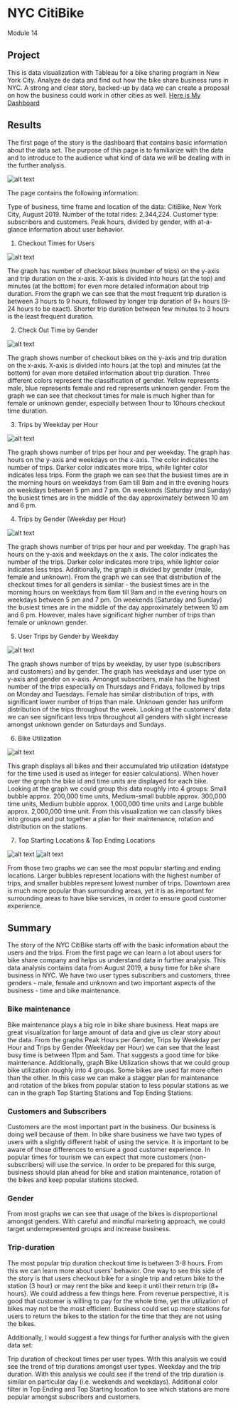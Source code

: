 # NYC CitiBike
Module 14

## Project

This is data visualization with Tableau for a bike sharing program in New York City. Analyze de data and find out how the bike share business runs in NYC. A strong and clear story, backed-up by data we can create a proposal on how the business could work in other cities as well. [Here is My Dashboard](https://public.tableau.com/app/profile/jabbo.ramirez/viz/NYCCitiBikeModule14/NYCCitiBike?publish=yes)


## Results

The first page of the story is the dashboard that contains basic information about the data set. The purpose of this page is to familiarize with the data and to introduce to the audience what kind of data we will be dealing with in the further analysis.

![alt text](https://github.com/JabboRamirez/BikeSharing/blob/main/Graphics/Basics.png)

The page contains the following information:

Type of business, time frame and location of the data: CitiBike, New York City, August 2019.
Number of the total rides: 2,344,224.
Customer type: subscribers and customers.
Peak hours, divided by gender, with at-a-glance information about user behavior.

1. Checkout Times for Users

![alt text](https://github.com/JabboRamirez/BikeSharing/blob/main/Graphics/CheckoutTimesForUsers.png)

The graph has number of checkout bikes (number of trips) on the y-axis and trip duration on the x-axis. X-axis is divided into hours (at the top) and minutes (at the bottom) for even more detailed information about trip duration. From the graph we can see that the most frequent trip duration is between 3 hours to 9 hours, followed by longer trip duration of 9+ hours (9-24 hours to be exact). Shorter trip duration between few minutes to 3 hours is the least frequent duration.

2. Check Out Time by Gender

![alt text](https://github.com/JabboRamirez/BikeSharing/blob/main/Graphics/CheckoutTimesByGender.png)

The graph shows number of checkout bikes on the y-axis and trip duration on the x-axis. X-axis is divided into hours (at the top) and minutes (at the bottom) for even more detailed information about trip duration. Three different colors represent the classification of gender. Yellow represents male, blue represents female and red represents unknown gender. From the graph we can see that checkout times for male is much higher than for female or unknown gender, especially between 1hour to 10hours checkout time duration.

3. Trips by Weekday per Hour

![alt text](https://github.com/JabboRamirez/BikeSharing/blob/main/Graphics/TripsByWeekdayPerHour.png)

The graph shows number of trips per hour and per weekday. The graph has hours on the y-axis and weekdays on the x-axis. The color indicates the number of trips. Darker color indicates more trips, while lighter color indicates less trips. Form the graph we can see that the busiest times are in the morning hours on weekdays from 6am till 9am and in the evening hours on weekdays between 5 pm and 7 pm. On weekends (Saturday and Sunday) the busiest times are in the middle of the day approximately between 10 am and 6 pm.

4. Trips by Gender (Weekday per Hour)

![alt text](https://github.com/JabboRamirez/BikeSharing/blob/main/Graphics/TripsByGenderWeekdayPerHour.png)

The graph shows number of trips per hour and per weekday. The graph has hours on the y-axis and weekdays on the x axis. The color indicates the number of the trips. Darker color indicates more trips, while lighter color indicates less trips. Additionally, the graph is divided by gender (male, female and unknown). From the graph we can see that distribution of the checkout times for all genders is similar - the busiest times are in the morning hours on weekdays from 6am till 9am and in the evening hours on weekdays between 5 pm and 7 pm. On weekends (Saturday and Sunday) the busiest times are in the middle of the day approximately between 10 am and 6 pm. However, males have significant higher number of trips than female or unknown gender.

5. User Trips by Gender by Weekday

![alt text](https://github.com/JabboRamirez/BikeSharing/blob/main/Graphics/TripsByGenderByWeekday.png)

The graph shows number of trips by weekday, by user type (subscribers and customers) and by gender. The graph has weekdays and user type on y-axis and gender on x-axis. Amongst subscribers, male has the highest number of the trips especially on Thursdays and Fridays, followed by trips on Monday and Tuesdays. Female has similar distribution of trips, with significant lower number of trips than male. Unknown gender has uniform distribution of the trips throughout the week. Looking at the customers’ data we can see significant less trips throughout all genders with slight increase amongst unknown gender on Saturdays and Sundays.

6. Bike Utilization

![alt text](https://github.com/JabboRamirez/BikeSharing/blob/main/Graphics/BikeUtilization.png)

This graph displays all bikes and their accumulated trip utilization (datatype for the time used is used as integer for easier calculations). When hover over the graph the bike id and time units are displayed for each bike. Looking at the graph we could group this data roughly into 4 groups: Small bubble approx. 200,000 time units, Medium-small bubble approx. 300,000 time units, Medium bubble approx. 1,000,000 time units and Large bubble approx. 2,000,000 time unit. From this visualization we can classify bikes into groups and put together a plan for their maintenance, rotation and distribution on the stations.

7. Top Starting Locations & Top Ending Locations
 
 ![alt text](https://github.com/JabboRamirez/BikeSharing/blob/main/Graphics/TopStartingLocations.png)
 ![alt text](https://github.com/JabboRamirez/BikeSharing/blob/main/Graphics/TopEndingLocations.png)

From those two graphs we can see the most popular starting and ending locations. Larger bubbles represent locations with the highest number of trips, and smaller bubbles represent lowest number of trips. Downtown area is much more popular than surrounding areas, yet it is as important for surrounding areas to have bike services, in order to ensure good customer experience.

## Summary

The story of the NYC CitiBike starts off with the basic information about the users and the trips. From the first page we can learn a lot about users for bike share company and helps us understand data in further analysis. This data analysis contains data from August 2019, a busy time for bike share business in NYC. We have two user types subscribers and customers, three genders - male, female and unknown and two important aspects of the business - time and bike maintenance.

### Bike maintenance

Bike maintenance plays a big role in bike share business. Heat maps are great visualization for large amount of data and give us clear story about the data. From the graphs Peak Hours per Gender, Trips by Weekday per Hour and Trips by Gender (Weekday per Hour) we can see that the least busy time is between 11pm and 5am. That suggests a good time for bike maintenance. Additionally, graph Bike Utilization shows that we could group bike utilization roughly into 4 groups. Some bikes are used far more often than the other. In this case we can make a stagger plan for maintenance and rotation of the bikes from popular station to less popular stations as we can in the graph Top Starting Stations and Top Ending Stations.

### Customers and Subscribers

Customers are the most important part in the business. Our business is doing well because of them. In bike share business we have two types of users with a slightly different habit of using the service. It is important to be aware of those differences to ensure a good customer experience. In popular times for tourism we can expect that more customers (non-subscribers) will use the service. In order to be prepared for this surge, business should plan ahead for bike and station maintenance, rotation of the bikes and keep popular stations stocked.

### Gender

From most graphs we can see that usage of the bikes is disproportional amongst genders. With careful and mindful marketing approach, we could target underrepresented groups and increase business.

### Trip-duration

The most popular trip duration checkout time is between 3-8 hours. From this we can learn more about users' behavior. One way to see this side of the story is that users checkout bike for a single trip and return bike to the station (3 hour) or may rent the bike and keep it until their return trip (8+ hours). We could address a few things here. From revenue perspective, it is good that customer is willing to pay for the whole time, yet the utilization of bikes may not be the most efficient. Business could set up more stations for users to return the bikes to the station for the time that they are not using the bikes.

Additionally, I would suggest a few things for further analysis with the given data set:

Trip duration of checkout times per user types. With this analysis we could see the trend of trip durations amongst user types.
Weekday and the trip duration. With this analysis we could see if the trend of the trip duration is similar on particular day (i.e. weekends and weekdays).
Additional color filter in Top Ending and Top Starting location to see which stations are more popular amongst subscribers and customers.


